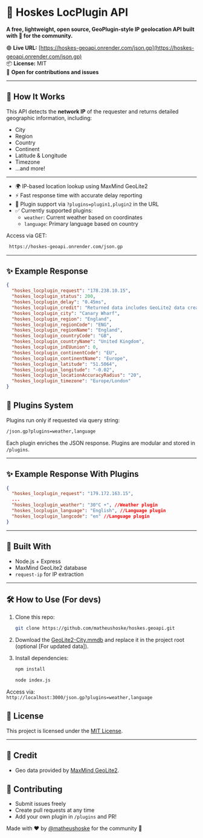 # 📍 Hoskes LocPlugin API

**A **free**, **lightweight**, **open source**, GeoPlugin-style IP geolocation API built with 💙 for the community.**

🟣 **Live URL:** [https://hoskes-geoapi.onrender.com/json.gp](https://hoskes-geoapi.onrender.com/json.gp)  
📦 **License:** MIT  
🤝 **Open for contributions and issues**

---

## 🚀 How It Works
 
 This API detects the **network IP** of the requester and returns detailed geographic information, including:
 - City
 - Region
 - Country
 - Continent
 - Latitude & Longitude
 - Timezone
 - ...and more!	
 ---
 - 🌍 IP-based location lookup using MaxMind GeoLite2
 - ⚡ Fast response time with accurate delay reporting
 - 🔌 Plugin support via `?plugins=plugin1,plugin2` in the URL
 - ✅ Currently supported plugins:
   - `weather`: Current weather based on coordinates
   - `language`: Primary language based on country
   
Access via GET: 
```bash
 https://hoskes-geoapi.onrender.com/json.gp
```


---
## ✨ Example Response

```json
{
  "hoskes_locplugin_request": "178.238.10.15",
  "hoskes_locplugin_status": 200,
  "hoskes_locplugin_delay": "0.45ms",
  "hoskes_locplugin_credit": "Returned data includes GeoLite2 data created by MaxMind, available from \u003Ca href='https://www.maxmind.com'\u003Ehttps://www.maxmind.com\u003C/a\u003E.",
  "hoskes_locplugin_city": "Canary Wharf",
  "hoskes_locplugin_region": "England",
  "hoskes_locplugin_regionCode": "ENG",
  "hoskes_locplugin_regionName": "England",
  "hoskes_locplugin_countryCode": "GB",
  "hoskes_locplugin_countryName": "United Kingdom",
  "hoskes_locplugin_inEUunion": 0,
  "hoskes_locplugin_continentCode": "EU",
  "hoskes_locplugin_continentName": "Europe",
  "hoskes_locplugin_latitude": "51.5064",
  "hoskes_locplugin_longitude": "-0.02",
  "hoskes_locplugin_locationAccuracyRadius": "20",
  "hoskes_locplugin_timezone": "Europe/London"
}
```

## 🔌 Plugins System

Plugins run only if requested via query string:

```bash
/json.gp?plugins=weather,language
```

Each plugin enriches the JSON response. Plugins are modular and stored in `/plugins`.

---

## ✨ Example Response With Plugins

```json
{
  "hoskes_locplugin_request": "179.172.163.15",
  ...
  "hoskes_locplugin_weather": "30°C ☀️", //Weather plugin
  "hoskes_locplugin_language": "English", //Language plugin
  "hoskes_locplugin_langcode": "en" //Language plugin
}
```

---

## 🧠 Built With
 
 - Node.js + Express
 - MaxMind GeoLite2 database
 - `request-ip` for IP extraction
 
 ---
## 🛠️ How to Use (For devs)
 
 1. Clone this repo:
    ```bash
    git clone https://github.com/matheushoske/hoskes.geoapi.git
    ```
 
 2. Download the [GeoLite2-City.mmdb](https://dev.maxmind.com/geoip/geolite2-free-geolocation-data) and replace it in the project root (optional [For updated data]).
 
 3. Install dependencies:
    ```bash
    npm install
    ```
	```bash
	node index.js
	```
 Access via:  
 `http://localhost:3000/json.gp?plugins=weather,language`


## 📄 License
 
 This project is licensed under the [MIT License](LICENSE).
 
 ---
 
 ## 🙏 Credit
 
 - Geo data provided by [MaxMind GeoLite2](https://www.maxmind.com).

## 🤝 Contributing

- Submit issues freely
- Create pull requests at any time
- Add your own plugin in `/plugins` and PR!

Made with ❤️ by [@matheushoske](https://github.com/matheushoske) for the community 💜